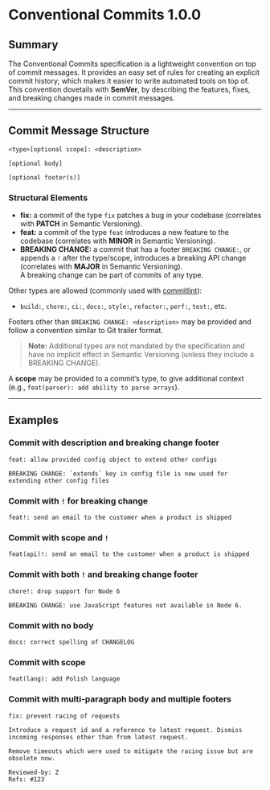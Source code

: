 # Conventional Commits 1.0.0

## Summary

The Conventional Commits specification is a lightweight convention on top of commit messages. It provides an easy set of rules for creating an explicit commit history; which makes it easier to write automated tools on top of. This convention dovetails with **SemVer**, by describing the features, fixes, and breaking changes made in commit messages.

---

## Commit Message Structure

```
<type>[optional scope]: <description>

[optional body]

[optional footer(s)]
```

### Structural Elements

- **fix:** a commit of the type `fix` patches a bug in your codebase (correlates with **PATCH** in Semantic Versioning).
- **feat:** a commit of the type `feat` introduces a new feature to the codebase (correlates with **MINOR** in Semantic Versioning).
- **BREAKING CHANGE:** a commit that has a footer `BREAKING CHANGE:`, or appends a `!` after the type/scope, introduces a breaking API change (correlates with **MAJOR** in Semantic Versioning).  
  A breaking change can be part of commits of any type.

Other types are allowed (commonly used with [commitlint](https://github.com/conventional-changelog/commitlint)):

- `build:`, `chore:`, `ci:`, `docs:`, `style:`, `refactor:`, `perf:`, `test:`, etc.

Footers other than `BREAKING CHANGE: <description>` may be provided and follow a convention similar to Git trailer format.

> **Note:** Additional types are not mandated by the specification and have no implicit effect in Semantic Versioning (unless they include a BREAKING CHANGE).

A **scope** may be provided to a commit’s type, to give additional context (e.g., `feat(parser): add ability to parse arrays`).

---

## Examples

### Commit with description and breaking change footer

```
feat: allow provided config object to extend other configs

BREAKING CHANGE: `extends` key in config file is now used for extending other config files
```

### Commit with `!` for breaking change

```
feat!: send an email to the customer when a product is shipped
```

### Commit with scope and `!`

```
feat(api)!: send an email to the customer when a product is shipped
```

### Commit with both `!` and breaking change footer

```
chore!: drop support for Node 6

BREAKING CHANGE: use JavaScript features not available in Node 6.
```

### Commit with no body

```
docs: correct spelling of CHANGELOG
```

### Commit with scope

```
feat(lang): add Polish language
```

### Commit with multi-paragraph body and multiple footers

```
fix: prevent racing of requests

Introduce a request id and a reference to latest request. Dismiss
incoming responses other than from latest request.

Remove timeouts which were used to mitigate the racing issue but are
obsolete now.

Reviewed-by: Z
Refs: #123
```

